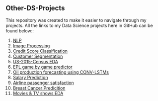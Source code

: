 ## Other-DS-Projects

This repository was created to make it easier to navigate through my projects. All the links to my Data Science projects here in GitHub can be found below::

1. [NLP](https://github.com/Jeremyugo/NLP)
2. [Image Processing](https://github.com/Jeremyugo/Image-Processing)
3. [Credit Score Classification](https://github.com/Jeremyugo/Credit-score-classification)
4. [Customer Segmentation](https://github.com/Jeremyugo/Customer-Segmentation)
5. [US-2015-Census EDA](https://github.com/Jeremyugo/US-2015-Census)
6. [EPL game by game predictor](https://github.com/Jeremyugo/EPL-Game-by-Game-Table---Predictor)
7. [Oil production forecasting using CONV-LSTMs](https://github.com/Jeremyugo/Oil-production-forecasting-using-LSTM-GRU-and-CONV-LSTM-seq2vec-seq2seq-models-)
8. [Salary Prediction](https://github.com/Jeremyugo/salary_prediction)
9. [Airline passenger satisfaction](https://github.com/Jeremyugo/Others/blob/main/Airline%20Passenger%20Satisfaction%20(96%25%20f1_score%20on%20Test%20Set).ipynb)
10. [Breast Cancer Predicition](https://github.com/Jeremyugo/Others/blob/main/Breast%20Cancer%20Model%20(100%25%20Accuracy%20on%20Test%20Set).ipynb)
11. [Movies & TV shows EDA](https://github.com/Jeremyugo/Others/blob/main/EDA%20(Movies%20%26%20TV%20Dataset)%20-%20Jerry.ipynb)
